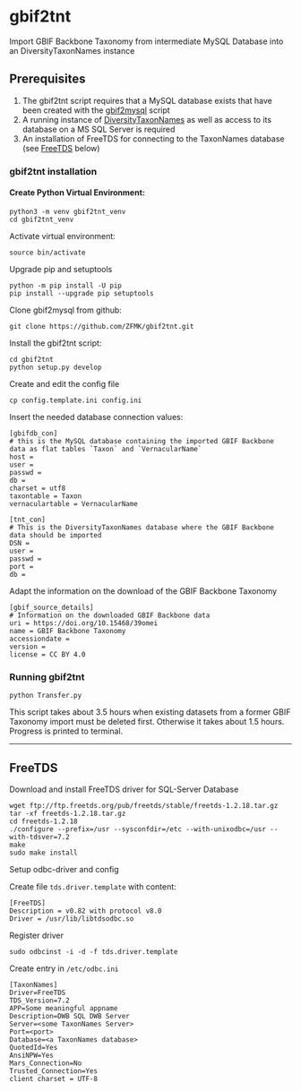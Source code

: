 # gbif2tnt
Import GBIF Backbone Taxonomy from intermediate MySQL Database into an DiversityTaxonNames instance

## Prerequisites

1. The gbif2tnt script requires that a MySQL database exists that have been created with the [gbif2mysql](https://github.com/ZFMK/gbif2mysql) script
2. A running instance of [DiversityTaxonNames](https://diversityworkbench.net/Portal/DiversityTaxonNames) as well as access to its database on a MS SQL Server is required
3. An installation of FreeTDS for connecting to the TaxonNames database (see [FreeTDS](https://github.com/ZFMK/gbif2tnt/tree/main#freetds) below)



### gbif2tnt installation

#### Create Python Virtual Environment:


    python3 -m venv gbif2tnt_venv
    cd gbif2tnt_venv


Activate virtual environment:

    source bin/activate

Upgrade pip and setuptools

    python -m pip install -U pip
    pip install --upgrade pip setuptools

Clone gbif2mysql from github: 

    git clone https://github.com/ZFMK/gbif2tnt.git


Install the gbif2tnt script:

    cd gbif2tnt
    python setup.py develop

Create and edit the config file

    cp config.template.ini config.ini

Insert the needed database connection values:

    [gbifdb_con]
    # this is the MySQL database containing the imported GBIF Backbone data as flat tables `Taxon` and `VernacularName`
    host = 
    user = 
    passwd = 
    db = 
    charset = utf8
    taxontable = Taxon
    vernaculartable = VernacularName
    
    [tnt_con]
    # This is the DiversityTaxonNames database where the GBIF Backbone data should be imported
    DSN = 
    user = 
    passwd = 
    port = 
    db = 


Adapt the information on the download of the GBIF Backbone Taxonomy

    [gbif_source_details]
    # Information on the downloaded GBIF Backbone data
    uri = https://doi.org/10.15468/39omei
    name = GBIF Backbone Taxonomy
    accessiondate = 
    version = 
    license = CC BY 4.0


### Running gbif2tnt

    python Transfer.py

This script takes about 3.5 hours when existing datasets from a former GBIF Taxonomy import must be deleted first. Otherwise it takes about 1.5 hours. Progress is printed to terminal.


----

## FreeTDS

Download and install FreeTDS driver for SQL-Server Database

    wget ftp://ftp.freetds.org/pub/freetds/stable/freetds-1.2.18.tar.gz
    tar -xf freetds-1.2.18.tar.gz
    cd freetds-1.2.18
    ./configure --prefix=/usr --sysconfdir=/etc --with-unixodbc=/usr --with-tdsver=7.2
    make
    sudo make install

Setup odbc-driver and config

Create file `tds.driver.template` with content:

    [FreeTDS]
    Description = v0.82 with protocol v8.0
    Driver = /usr/lib/libtdsodbc.so


Register driver

    sudo odbcinst -i -d -f tds.driver.template

Create entry in `/etc/odbc.ini` 

    [TaxonNames] 
    Driver=FreeTDS
    TDS_Version=7.2
    APP=Some meaningful appname
    Description=DWB SQL DWB Server
    Server=<some TaxonNames Server>
    Port=<port>
    Database=<a TaxonNames database>
    QuotedId=Yes
    AnsiNPW=Yes
    Mars_Connection=No
    Trusted_Connection=Yes
    client charset = UTF-8



